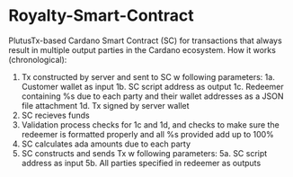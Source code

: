 # Royalty-Smart-Contract
PlutusTx-based Cardano Smart Contract (SC) for transactions that always result in multiple output parties in the Cardano ecosystem.
How it works (chronological):
1. Tx constructed by server and sent to SC w following parameters:
    1a. Customer wallet as input
    1b. SC script address as output
    1c. Redeemer containing %s due to each party and their wallet addresses as a JSON file attachment
    1d. Tx signed by server wallet
2. SC recieves funds
3. Validation process checks for 1c and 1d, and checks to make sure the redeemer is formatted properly and all %s provided add up to 100%
4. SC calculates ada amounts due to each party
5. SC constructs and sends Tx w following parameters:
    5a. SC script address as input
    5b. All parties specified in redeemer as outputs
